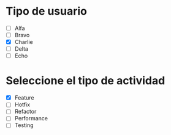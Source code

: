 # Tipo de usuario
- [ ] Alfa
- [ ] Bravo 
- [x] Charlie
- [ ] Delta
- [ ] Echo

# Seleccione el tipo de actividad
- [x] Feature
- [ ] Hotfix
- [ ] Refactor
- [ ] Performance
- [ ] Testing
